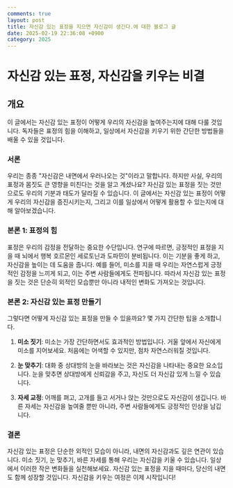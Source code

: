 ```yaml
---
comments: true
layout: post
title: 자신감 있는 표정을 지으면 자신감이 생긴다.에 대한 블로그 글
date: 2025-02-19 22:36:08 +0900
category: 2025
---
```


# 자신감 있는 표정, 자신감을 키우는 비결

## 개요
이 글에서는 자신감 있는 표정이 어떻게 우리의 자신감을 높여주는지에 대해 다룰 것입니다. 독자들은 표정의 힘을 이해하고, 일상에서 자신감을 키우기 위한 간단한 방법들을 배울 수 있을 것입니다.

### 서론
우리는 종종 "자신감은 내면에서 우러나오는 것"이라고 말합니다. 하지만 사실, 우리의 표정과 몸짓도 큰 영향을 미친다는 것을 알고 계셨나요? 자신감 있는 표정을 짓는 것만으로도 우리의 기분과 태도가 달라질 수 있습니다. 이 글에서는 자신감 있는 표정이 어떻게 우리의 자신감을 증진시키는지, 그리고 이를 일상에서 어떻게 활용할 수 있는지에 대해 알아보겠습니다.

### 본론 1: 표정의 힘
표정은 우리의 감정을 전달하는 중요한 수단입니다. 연구에 따르면, 긍정적인 표정을 지을 때 뇌에서 행복 호르몬인 세로토닌과 도파민이 분비됩니다. 이는 기분을 좋게 하고, 자신감을 높이는 데 도움을 줍니다. 예를 들어, 미소를 지을 때 우리는 자연스럽게 긍정적인 감정을 느끼게 되고, 이는 주변 사람들에게도 전파됩니다. 따라서 자신감 있는 표정을 짓는 것은 단순히 외적인 모습뿐만 아니라 내적인 변화도 가져오는 것입니다.

### 본론 2: 자신감 있는 표정 만들기
그렇다면 어떻게 자신감 있는 표정을 만들 수 있을까요? 몇 가지 간단한 팁을 소개합니다.

1. **미소 짓기**: 미소는 가장 간단하면서도 효과적인 방법입니다. 거울 앞에서 자신에게 미소를 지어보세요. 처음에는 어색할 수 있지만, 점차 자연스러워질 것입니다.

2. **눈 맞추기**: 대화 중 상대방의 눈을 바라보는 것은 자신감을 나타내는 중요한 요소입니다. 눈을 맞추면 상대방에게 신뢰감을 주고, 자신도 더 자신감 있게 느낄 수 있습니다.

3. **자세 교정**: 어깨를 펴고, 고개를 들고 서거나 앉는 것만으로도 자신감이 생깁니다. 바른 자세는 자신감을 높여줄 뿐만 아니라, 주변 사람들에게도 긍정적인 인상을 남깁니다.

### 결론
자신감 있는 표정은 단순한 외적인 모습이 아니라, 내면의 자신감과도 깊은 연관이 있습니다. 미소 짓기, 눈 맞추기, 바른 자세를 통해 우리는 자신감을 키울 수 있습니다. 일상에서 이러한 작은 변화들을 실천해보세요. 자신감 있는 표정을 지을 때마다, 당신의 내면도 함께 성장할 것입니다. 자신감을 키우는 여정은 이제 시작입니다!